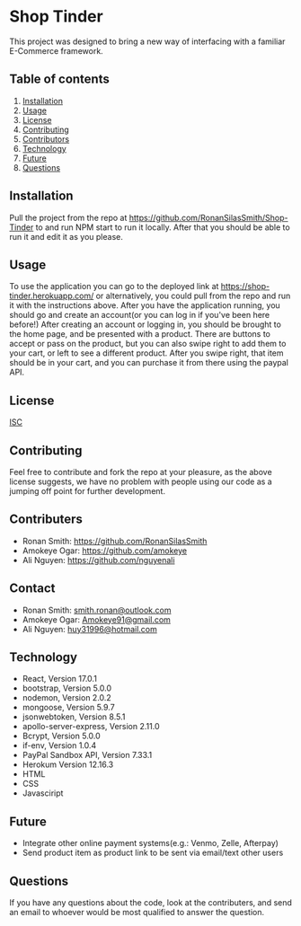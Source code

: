 # Shop Tinder

This project was designed to bring a new way of interfacing with a familiar E-Commerce framework.

## Table of contents
  1. [Installation](#installation)
  2. [Usage](#usage)
  3. [License](#license)
  4. [Contributing](#contributing)
  5. [Contributors](#contributors)
  6. [Technology](#technology)
  7. [Future](#future)
  8. [Questions](#questions)


## Installation
Pull the project from the repo at https://github.com/RonanSilasSmith/Shop-Tinder to and run NPM start to run it locally. After that you should be able to run it and edit it as you please.

## Usage
To use the application you can go to the deployed link at https://shop-tinder.herokuapp.com/ or alternatively, you could pull from the repo and run it with the instructions above. After you have the application running, you should go and create an account(or you can log in if you've been here before!)
After creating an account or logging in, you should be brought to the home page, and be presented with a product. There are buttons to accept or pass on the product, but you can also swipe right to add them to your cart, or left to see a different product.
After you swipe right, that item should be in your cart, and you can purchase it from there using the paypal API.

## License
[ISC](https://opensource.org/licenses/ISC)

## Contributing
Feel free to contribute and fork the repo at your pleasure, as the above license suggests, we have no problem with people using our code as a jumping off point for further development.

## Contributers
* Ronan Smith: https://github.com/RonanSilasSmith
* Amokeye Ogar: https://github.com/amokeye
* Ali Nguyen:  https://github.com/nguyenali

## Contact
* Ronan Smith: smith.ronan@outlook.com
* Amokeye Ogar: Amokeye91@gmail.com
* Ali Nguyen: huy31996@hotmail.com

## Technology

* React, Version 17.0.1
* bootstrap, Version 5.0.0
* nodemon, Version 2.0.2
* mongoose, Version 5.9.7
* jsonwebtoken, Version 8.5.1
* apollo-server-express, Version 2.11.0
* Bcrypt, Version 5.0.0
* if-env, Version 1.0.4
* PayPal Sandbox API, Version 7.33.1
* Herokum Version 12.16.3
* HTML
* CSS
* Javasciript

## Future
* Integrate other online payment systems(e.g.: Venmo, Zelle, Afterpay)
* Send product item as product link to be sent via email/text other users

## Questions
If you have any questions about the code, look at the contributers, and send an email to whoever would be most qualified to answer the question.

